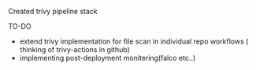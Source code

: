 Created trivy pipeline stack

TO-DO
- extend trivy implementation for file scan in individual repo workflows ( thinking of trivy-actions in github)
- implementing post-deployment monitering(falco etc..)
